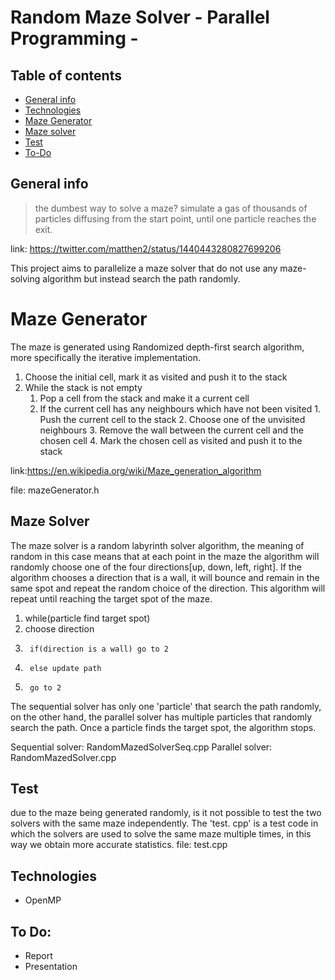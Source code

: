 # Random Maze Solver - Parallel Programming - 

## Table of contents
* [General info](#general-info)
* [Technologies](#technologies)
* [Maze Generator](#maze-generating)
* [Maze solver](#maze-solver)
* [Test](#Test)
* [To-Do](#to-do)

## General info
> the dumbest way to solve a maze? simulate a gas of thousands of particles diffusing from the start point, until one particle reaches the exit. 

link: https://twitter.com/matthen2/status/1440443280827699206

This project aims to parallelize a maze solver that do not use any maze-solving algorithm but instead search the path randomly.

# Maze Generator
The maze is generated using Randomized depth-first search algorithm, more specifically the iterative implementation. 

1. Choose the initial cell, mark it as visited and push it to the stack
2. While the stack is not empty
	1. Pop a cell from the stack and make it a current cell
	2. If the current cell has any neighbours which have not been visited
        	1. Push the current cell to the stack
        	2. Choose one of the unvisited neighbours
        	3. Remove the wall between the current cell and the chosen cell
        	4. Mark the chosen cell as visited and push it to the stack

link:https://en.wikipedia.org/wiki/Maze_generation_algorithm

file: mazeGenerator.h

## Maze Solver
The maze solver is a random labyrinth solver algorithm, the meaning of random in this case means that at each point in the maze the algorithm will randomly choose one of the four directions[up, down, left, right]. 
If the algorithm chooses a direction that is a wall, it will bounce and remain in the same spot and repeat the random choice of the direction.
This algorithm will repeat until reaching the target spot of the maze.

1. while(particle find target spot)
2. 	choose direction
3.    	if(direction is a wall) go to 2
4.    	else update path
5.    	go to 2

The sequential solver has only one 'particle' that search the path randomly, on the other hand, the parallel solver has multiple particles that randomly search the path. Once a particle finds the target spot, the algorithm stops.

Sequential solver: RandomMazedSolverSeq.cpp
Parallel solver:   RandomMazedSolver.cpp

## Test
due to the maze being generated randomly, is it not possible to test the two solvers with the same maze independently. The 'test. cpp' is a test code in which the solvers are used to solve the same maze multiple times, in this way we obtain more accurate statistics.
file: test.cpp

## Technologies
* OpenMP 

## To Do:
* Report
* Presentation
